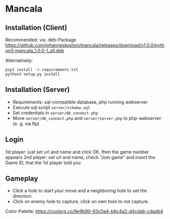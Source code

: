 Mancala
=======

Installation (Client)
---------------------
Recommended: via .deb-Package
https://github.com/johanneskopton/mancala/releases/download/v1.0.0/python3-mancala_1.0.0-1_all.deb

Alternatively:
```
pip3 install -r requirements.txt
python3 setup.py install
```

Installation (Server)
---------------------
* Requirements: sql-compatible database, php running webserver
* Execute sql script `server/schema.sql`
* Set credentials in `server/db_connect.php`
* Move `server/db_connect.php` and `server/server.php` to php-webserver (e. g. via ftp)

Login
-----
1st player: just set url and name and click OK, then the game number appears
2nd player: set url and name, check "Join game" and insert the Game ID, that the 1st player told you

Gameplay
--------
* Click a hole to start your move and a neighboring hole to set the direction.
* Click on enemy hole to capture, click on own hole to not capture.


Color-Palette: https://coolors.co/8e9b90-93c0a4-b6c4a2-d4cdab-cdadb4
